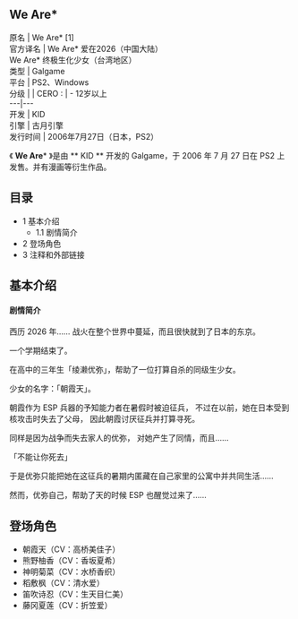 We Are*  
---  
原名  |  We Are*  [1]   
官方译名  |  We Are* 爱在2026（中国大陆）   
We Are* 终极生化少女（台湾地区）  
类型  |  Galgame   
平台  |  PS2、Windows   
分级  |  |  CERO  :  |  \- 12岁以上   
---|---  
开发  |  KID   
引擎  |  古月引擎   
发行时间  |  2006年7月27日（日本，PS2）   
  
《 **We Are*** 》是由 ** KID  ** 开发的 Galgame，于 2006 年 7 月 27 日在 PS2 上发售。并有漫画等衍生作品。

##  目录

  * 1  基本介绍 
    * 1.1  剧情简介 
  * 2  登场角色 
  * 3  注释和外部链接 

##  基本介绍

####  剧情简介

西历 2026 年…… 战火在整个世界中蔓延，而且很快就到了日本的东京。

一个学期结束了。

在高中的三年生「绫濑优弥」，帮助了一位打算自杀的同级生少女。

少女的名字：「朝霞天」。

朝霞作为 ESP 兵器的予知能力者在暑假时被迫征兵， 不过在以前，她在日本受到核攻击时失去了父母， 因此朝霞讨厌征兵并打算寻死。

同样是因为战争而失去家人的优弥， 对她产生了同情，而且……

「不能让你死去」

于是优弥只能把她在这征兵的暑期内匿藏在自己家里的公寓中并共同生活……

然而，优弥自己，帮助了天的时候 ESP 也醒觉过来了……

##  登场角色

  * 朝霞天（CV：高桥美佳子） 
  * 熊野柚香（CV：香坂夏希） 
  * 神明菊菜（CV：水桥香织） 
  * 稻敷枫（CV：清水爱） 
  * 笛吹诗忍（CV：生天目仁美） 
  * 藤冈夏莲（CV：折笠爱） 